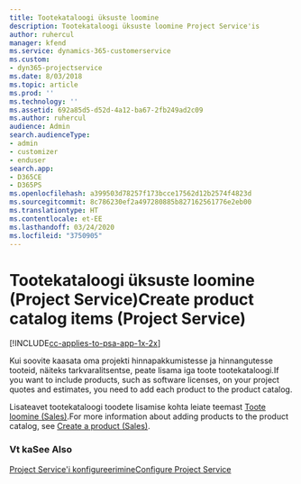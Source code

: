 ```yaml
---
title: Tootekataloogi üksuste loomine
description: Tootekataloogi üksuste loomine Project Service'is
author: ruhercul
manager: kfend
ms.service: dynamics-365-customerservice
ms.custom:
- dyn365-projectservice
ms.date: 8/03/2018
ms.topic: article
ms.prod: ''
ms.technology: ''
ms.assetid: 692a85d5-d52d-4a12-ba67-2fb249ad2c09
ms.author: ruhercul
audience: Admin
search.audienceType:
- admin
- customizer
- enduser
search.app:
- D365CE
- D365PS
ms.openlocfilehash: a399503d78257f173bcce17562d12b2574f4823d
ms.sourcegitcommit: 8c786230ef2a497280885b827162561776e2eb00
ms.translationtype: HT
ms.contentlocale: et-EE
ms.lasthandoff: 03/24/2020
ms.locfileid: "3750905"
---
```

# <a name="create-product-catalog-items-project-service"></a><span data-ttu-id="2bec8-103">Tootekataloogi üksuste loomine (Project Service)</span><span class="sxs-lookup"><span data-stu-id="2bec8-103">Create product catalog items (Project Service)</span></span>

[!INCLUDE[cc-applies-to-psa-app-1x-2x](../includes/cc-applies-to-psa-app-1x-2x.md)]

<span data-ttu-id="2bec8-104">Kui soovite kaasata oma projekti hinnapakkumistesse ja hinnangutesse tooteid, näiteks tarkvaralitsentse, peate lisama iga toote tootekataloogi.</span><span class="sxs-lookup"><span data-stu-id="2bec8-104">If you want to include products, such as software licenses, on your project quotes and estimates, you need to add each product to the product catalog.</span></span>  
  
 <span data-ttu-id="2bec8-105">Lisateavet tootekataloogi toodete lisamise kohta leiate teemast [Toote loomine (Sales)](../sales-enterprise/create-product-sales.md).</span><span class="sxs-lookup"><span data-stu-id="2bec8-105">For more information about adding products to the product catalog, see [Create a product (Sales)](../sales-enterprise/create-product-sales.md).</span></span>  
  
### <a name="see-also"></a><span data-ttu-id="2bec8-106">Vt ka</span><span class="sxs-lookup"><span data-stu-id="2bec8-106">See Also</span></span>  
 [<span data-ttu-id="2bec8-107">Project Service'i konfigureerimine</span><span class="sxs-lookup"><span data-stu-id="2bec8-107">Configure Project Service</span></span>](../project-service/configure.md)
